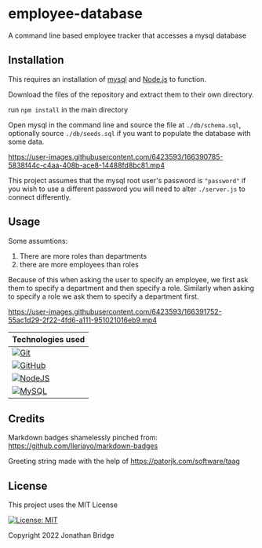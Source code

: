 # employee-database

A command line based employee tracker that accesses a mysql database

## Installation

This requires an installation of [mysql](https://www.mysql.com/) and
[Node.js](https://nodejs.org/en/) to function.

Download the files of the repository and extract them to their own directory.

run `npm install` in the main directory

Open mysql in the command line and source the file at `./db/schema.sql`,
optionally source `./db/seeds.sql` if you want to populate the database with
some data.

https://user-images.githubusercontent.com/6423593/166390785-5838f44c-c4aa-408b-ace8-14488fd8bc81.mp4

This project assumes that the mysql root user's password is `"password"` if you
wish to use a different password you will need to alter `./server.js` to
connect differently.

## Usage

Some assumtions:

1. There are more roles than departments
2. there are more employees than roles

Because of this when asking the user to specify an employee, we first ask them
to specify a department and then specify a role. Similarly when asking to
specify a role we ask them to specify a department first.

https://user-images.githubusercontent.com/6423593/166391752-55ac1d29-2f22-4fd6-a111-951021016eb9.mp4

| Technologies used                                                                                                                   |
| ----------------------------------------------------------------------------------------------------------------------------------- |
| [![Git](https://img.shields.io/badge/git-%23F05033.svg?style=for-the-badge&logo=git&logoColor=white)](https://git-scm.com/)         |
| [![GitHub](https://img.shields.io/badge/github-%23121011.svg?style=for-the-badge&logo=github&logoColor=white)](https://github.com/) |
| [![NodeJS](https://img.shields.io/badge/node.js-6DA55F?style=for-the-badge&logo=node.js&logoColor=white)](https://nodejs.org/en/)   |
| [![MySQL](https://img.shields.io/badge/mysql-%2300f.svg?style=for-the-badge&logo=mysql&logoColor=white)](https://www.mysql.com/)    |

## Credits

Markdown badges shamelessly pinched from:
https://github.com/Ileriayo/markdown-badges

Greeting string made with the help of https://patorjk.com/software/taag

## License

This project uses the MIT License

[![License: MIT](https://img.shields.io/badge/License-MIT-yellow.svg)](https://opensource.org/licenses/MIT)

Copyright 2022 Jonathan Bridge
